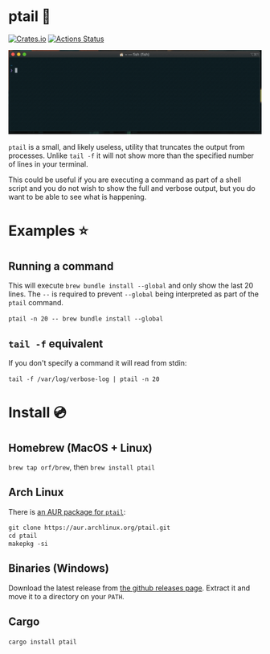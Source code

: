 # ptail :trident:

[![Crates.io](https://img.shields.io/crates/v/ptail.svg)](https://crates.io/crates/ptail)
[![Actions Status](https://github.com/orf/ptail/workflows/CI/badge.svg)](https://github.com/orf/ptail/actions)

![](./images/readme.gif)

`ptail` is a small, and likely useless, utility that truncates the output from processes. Unlike `tail -f` it will not 
show more than the specified number of lines in your terminal.

This could be useful if you are executing a command as part of a shell script and you do not wish to show the full and 
verbose output, but you do want to be able to see what is happening.

# Examples :star:

## Running a command

This will execute `brew bundle install --global` and only show the last 20 lines. The `--` is required to prevent 
`--global` being interpreted as part of the `ptail` command.

`ptail -n 20 -- brew bundle install --global`

## `tail -f` equivalent

If you don't specify a command it will read from stdin:

`tail -f /var/log/verbose-log | ptail -n 20`

# Install :cd:

## Homebrew (MacOS + Linux)

`brew tap orf/brew`, then `brew install ptail`

## Arch Linux

There is [an AUR package for `ptail`](https://aur.archlinux.org/packages/ptail/):

```
git clone https://aur.archlinux.org/ptail.git
cd ptail
makepkg -si
```

## Binaries (Windows)

Download the latest release from [the github releases page](https://github.com/orf/ptail/releases). Extract it 
and move it to a directory on your `PATH`.

## Cargo

`cargo install ptail`
